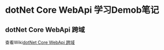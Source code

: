 # dotNet Core WebApi 学习Demob笔记

## dotNet Core WebApi 跨域
查看Wiki[dotNet Core WebApi 跨域](https://github.com/raphaelli/dotnet-core-study/wiki/dotNet-Core-WebApi-Cors-跨域) 